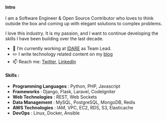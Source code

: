
#### Intro

I am a Software Engineer & Open Source Contributor who loves to think outside the box and coming up with elegant solutions to complex problems.

I love this industry. It is my passion, and I want to continue developing the skills I have been building over the last decade.

- 🔭 I’m currently working at [IDARE](https://idare.io/) as Team Lead.
- :pencil2: I write technology related content on my [blog](https://cse031sust02.github.io/)
- 📫 Reach me: [Twitter](http://twitter.com/cse031sust02), [LinkedIn](https://www.linkedin.com/in/talhasust/)

#### Skills :
- **Programming Languages** :  Python, PHP, Javascript
- **Frameworks** : Django, Flask, Laravel, CodeIgniter
- **Web Technologies** : REST, Web Sockets
- **Data Management** : MySQL, PostgreSQL, MongoDB, Redis
- **AWS Technologies** : IAM, VPC, EC2, RDS, S3, Elasticache
- **DevOps** : Linux, Docker, Ansible
